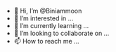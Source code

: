 - 👋 Hi, I’m @Biniammoon
- 👀 I’m interested in ...
- 🌱 I’m currently learning ...
- 💞️ I’m looking to collaborate on ...
- 📫 How to reach me ...

<!---
Biniammoon/Biniammoon is a ✨ special ✨ repository because its `README.md` (this file) appears on your GitHub profile.
You can click the Preview link to take a look at your changes.
--->
